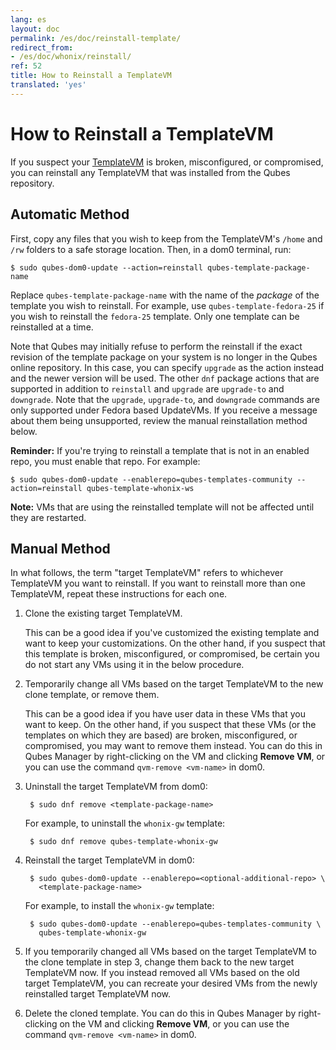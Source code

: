 ```yaml
---
lang: es
layout: doc
permalink: /es/doc/reinstall-template/
redirect_from:
- /es/doc/whonix/reinstall/
ref: 52
title: How to Reinstall a TemplateVM
translated: 'yes'
---
```


How to Reinstall a TemplateVM
=============================

If you suspect your [TemplateVM] is broken, misconfigured, or compromised, you can reinstall any TemplateVM that was installed from the Qubes repository.


Automatic Method
----------------

First, copy any files that you wish to keep from the TemplateVM's `/home` and `/rw` folders to a safe storage location.
Then, in a dom0 terminal, run:

    $ sudo qubes-dom0-update --action=reinstall qubes-template-package-name

Replace `qubes-template-package-name` with the name of the *package* of the template you wish to reinstall.
For example, use `qubes-template-fedora-25` if you wish to reinstall the `fedora-25` template.
Only one template can be reinstalled at a time.

Note that Qubes may initially refuse to perform the reinstall if the exact revision of the template package on your system is no longer in the Qubes online repository.
In this case, you can specify `upgrade` as the action instead and the newer version will be used. 
The other `dnf` package actions that are supported in addition to `reinstall` and `upgrade` are `upgrade-to` and `downgrade`.
Note that the `upgrade`, `upgrade-to`, and `downgrade` commands are only supported under Fedora based UpdateVMs.
If you receive a message about them being unsupported, review the manual reinstallation method below.

**Reminder:** If you're trying to reinstall a template that is not in an enabled repo, you must enable that repo.
For example:

    $ sudo qubes-dom0-update --enablerepo=qubes-templates-community --action=reinstall qubes-template-whonix-ws

**Note:** VMs that are using the reinstalled template will not be affected until they are restarted.


Manual Method
-------------

In what follows, the term "target TemplateVM" refers to whichever TemplateVM you want to reinstall.
If you want to reinstall more than one TemplateVM, repeat these instructions for each one.

1. Clone the existing target TemplateVM.

   This can be a good idea if you've customized the existing template and want to keep your customizations.
   On the other hand, if you suspect that this template is broken, misconfigured, or compromised, be certain you do not start any VMs using it in the below procedure.

2. Temporarily change all VMs based on the target TemplateVM to the new clone template, or remove them.

   This can be a good idea if you have user data in these VMs that you want to keep.
   On the other hand, if you suspect that these VMs (or the templates on which they are based) are broken, misconfigured, or compromised, you may want to remove them instead. 
   You can do this in Qubes Manager by right-clicking on the VM and clicking **Remove VM**, or you can use the command `qvm-remove <vm-name>` in dom0.

3. Uninstall the target TemplateVM from dom0:

        $ sudo dnf remove <template-package-name>

   For example, to uninstall the `whonix-gw` template:

        $ sudo dnf remove qubes-template-whonix-gw

4. Reinstall the target TemplateVM in dom0:

        $ sudo qubes-dom0-update --enablerepo=<optional-additional-repo> \
          <template-package-name>

   For example, to install the `whonix-gw` template:

        $ sudo qubes-dom0-update --enablerepo=qubes-templates-community \
          qubes-template-whonix-gw

5. If you temporarily changed all VMs based on the target TemplateVM to the clone template in step 3, change them back to the new target TemplateVM now.
   If you instead removed all VMs based on the old target TemplateVM, you can recreate your desired VMs from the newly reinstalled target TemplateVM now.

6. Delete the cloned template.
   You can do this in Qubes Manager by right-clicking on the VM and clicking **Remove VM**, or you can use the
   command `qvm-remove <vm-name>` in dom0.


[TemplateVM]: /es/doc/templates/